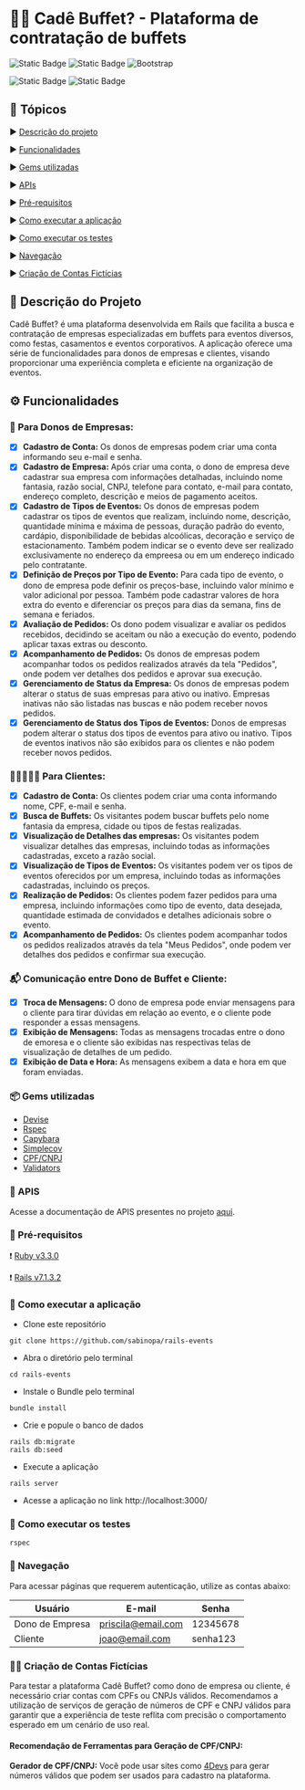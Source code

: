 # 🎂🥂 Cadê Buffet? - Plataforma de contratação de buffets

![Static Badge](https://img.shields.io/badge/Ruby_3.3.0-CC342D?style=for-the-badge&logo=ruby&logoColor=white)
![Static Badge](https://img.shields.io/badge/Ruby_on_Rails_7.1.3-CC0000?style=for-the-badge&logo=ruby-on-rails&logoColor=white)
![Bootstrap](https://img.shields.io/badge/bootstrap-%238511FA.svg?style=for-the-badge&logo=bootstrap&logoColor=white)

![Static Badge](https://img.shields.io/badge/COBERTURA_DE_TESTES-100%25-blue)
![Static Badge](https://img.shields.io/badge/STATUS-EM_DESENVOLVIMENTO-green)

## 📑 Tópicos

▶️ [Descrição do projeto](#-descrição-do-projeto)

▶️ [Funcionalidades](#-funcionalidades)

▶️ [Gems utilizadas](#-gems-utilizadas)

▶️ [APIs](#-apis)

▶️ [Pré-requisitos](#-pré-requisitos)

▶️ [Como executar a aplicação](#-como-executar-a-aplicação)

▶️ [Como executar os testes](#-como-executar-os-testes)

▶️ [Navegação](#-navegação)

▶️ [Criação de Contas Fictícias](#-criação-de-contas-ficticias)


## 📍 Descrição do Projeto
Cadê Buffet? é uma plataforma desenvolvida em Rails que facilita a busca e contratação de empresas especializadas em buffets para eventos diversos, como festas, casamentos e eventos corporativos. A aplicação oferece uma série de funcionalidades para donos de empresas e clientes, visando proporcionar uma experiência completa e eficiente na organização de eventos.

## ⚙️ Funcionalidades

### 🏢 Para Donos de Empresas:
- [x]  **Cadastro de Conta:** Os donos de empresas podem criar uma conta informando seu e-mail e senha.
- [x]  **Cadastro de Empresa:** Após criar uma conta, o dono de empresa deve cadastrar sua empresa com informações detalhadas, incluindo nome fantasia, razão social, CNPJ, telefone para contato, e-mail para contato, endereço completo, descrição e meios de pagamento aceitos.
- [x]  **Cadastro de Tipos de Eventos:** Os donos de empresas podem cadastrar os tipos de eventos que realizam, incluindo nome, descrição, quantidade mínima e máxima de pessoas, duração padrão do evento, cardápio, disponibilidade de bebidas alcoólicas, decoração e serviço de estacionamento. Também podem indicar se o evento deve ser realizado exclusivamente no endereço da empreesa ou em um endereço indicado pelo contratante.
- [x]  **Definição de Preços por Tipo de Evento:** Para cada tipo de evento, o dono de empresa pode definir os preços-base, incluindo valor mínimo e valor adicional por pessoa. Também pode cadastrar valores de hora extra do evento e diferenciar os preços para dias da semana, fins de semana e feriados.
- [x]  **Avaliação de Pedidos:** Os dono podem visualizar e avaliar os pedidos recebidos, decidindo se aceitam ou não a execução do evento, podendo aplicar taxas extras ou desconto.
- [x]  **Acompanhamento de Pedidos:** Os donos de empresas podem acompanhar todos os pedidos realizados através da tela "Pedidos", onde podem ver detalhes dos pedidos e aprovar sua execução.
- [x] **Gerenciamento de Status da Empresa:** Os donos de empresas podem alterar o status de suas empresas para ativo ou inativo. Empresas inativas não são listadas nas buscas e não podem receber novos pedidos.
- [x] **Gerenciamento de Status dos Tipos de Eventos:** Donos de empresas podem alterar o status dos tipos de eventos para ativo ou inativo. Tipos de eventos inativos não são exibidos para os clientes e não podem receber novos pedidos.

### 🚶‍♂️🚶‍♀️🚶 Para Clientes:
- [x]  **Cadastro de Conta:** Os clientes podem criar uma conta informando nome, CPF, e-mail e senha.
- [x]  **Busca de Buffets:** Os visitantes podem buscar buffets pelo nome fantasia da empresa, cidade ou tipos de festas realizadas.
- [x]  **Visualização de Detalhes das empresas:** Os visitantes podem visualizar detalhes das empresas, incluindo todas as informações cadastradas, exceto a razão social.
- [x]  **Visualização de Tipos de Eventos:** Os visitantes podem ver os tipos de eventos oferecidos por um empresa, incluindo todas as informações cadastradas, incluindo os preços.
- [x]  **Realização de Pedidos:** Os clientes podem fazer pedidos para uma empresa, incluindo informações como tipo de evento, data desejada, quantidade estimada de convidados e detalhes adicionais sobre o evento.
- [x]  **Acompanhamento de Pedidos:** Os clientes podem acompanhar todos os pedidos realizados através da tela "Meus Pedidos", onde podem ver detalhes dos pedidos e confirmar sua execução.

### 📬 Comunicação entre Dono de Buffet e Cliente:
- [x]  **Troca de Mensagens:** O dono de empresa pode enviar mensagens para o cliente para tirar dúvidas em relação ao evento, e o cliente pode responder a essas mensagens.
- [x]  **Exibição de Mensagens:** Todas as mensagens trocadas entre o dono de emoresa e o cliente são exibidas nas respectivas telas de visualização de detalhes de um pedido.
- [x]  **Exibição de Data e Hora:** As mensagens exibem a data e hora em que foram enviadas.

### 📦 Gems utilizadas
- [Devise](https://github.com/heartcombo/devise)
- [Rspec](https://github.com/rspec/rspec-rails)
- [Capybara](https://github.com/teamcapybara/capybara)
- [Simplecov](https://github.com/simplecov-ruby/simplecov)
- [CPF/CNPJ](https://github.com/fnando/cpf_cnpj)
- [Validators](https://github.com/fnando/validators)

### 🔐 APIS

Acesse a documentação de APIS presentes no projeto [aqui](https://github.com/sabinopa/rails-events/blob/main/docs/routes.md).

### 🔧 Pré-requisitos

:heavy_exclamation_mark: [Ruby v3.3.0](https://www.ruby-lang.org/pt/)

:heavy_exclamation_mark: [Rails v7.1.3.2](https://guides.rubyonrails.org/)

### 🚀 Como executar a aplicação
- Clone este repositório
```
git clone https://github.com/sabinopa/rails-events
```

- Abra o diretório pelo terminal
```
cd rails-events
```

- Instale o Bundle pelo terminal
```
bundle install
```

- Crie e popule o banco de dados
```
rails db:migrate
rails db:seed
```

- Execute a aplicação
```
rails server
```

- Acesse a aplicação no link http://localhost:3000/

### 🧪 Como executar os testes

```
rspec
```

### 🧭 Navegação
Para acessar páginas que requerem autenticação, utilize as contas abaixo:

|     Usuário      |          E-mail         |    Senha    |
|------------------|-------------------------|-------------|
|  Dono de Empresa |   priscila@email.com    |   12345678  |
|     Cliente      |      joao@email.com     |   senha123  |

### 🧑‍💻 Criação de Contas Fictícias

Para testar a plataforma Cadê Buffet? como dono de empresa ou cliente, é necessário criar contas com CPFs ou CNPJs válidos. Recomendamos a utilização de serviços de geração de números de CPF e CNPJ válidos para garantir que a experiência de teste reflita com precisão o comportamento esperado em um cenário de uso real.

#### Recomendação de Ferramentas para Geração de CPF/CNPJ:

**Gerador de CPF/CNPJ:** Você pode usar sites como [4Devs](https://www.4devs.com.br/) para gerar números válidos que podem ser usados para cadastro na plataforma.





